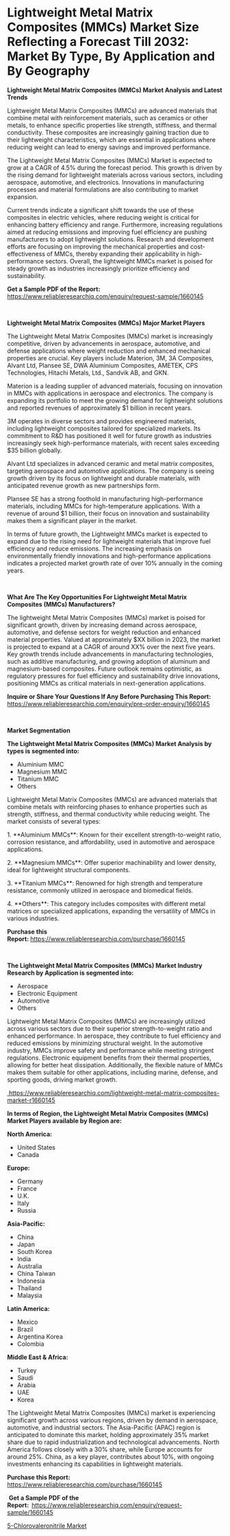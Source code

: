 <p><h1>Lightweight Metal Matrix Composites (MMCs) Market Size Reflecting a Forecast Till 2032: Market By Type, By Application and By Geography</h1></p><p><strong>Lightweight Metal Matrix Composites (MMCs) Market Analysis and Latest Trends</strong></p>
<p><p>Lightweight Metal Matrix Composites (MMCs) are advanced materials that combine metal with reinforcement materials, such as ceramics or other metals, to enhance specific properties like strength, stiffness, and thermal conductivity. These composites are increasingly gaining traction due to their lightweight characteristics, which are essential in applications where reducing weight can lead to energy savings and improved performance.</p><p>The Lightweight Metal Matrix Composites (MMCs) Market is expected to grow at a CAGR of 4.5% during the forecast period. This growth is driven by the rising demand for lightweight materials across various sectors, including aerospace, automotive, and electronics. Innovations in manufacturing processes and material formulations are also contributing to market expansion. </p><p>Current trends indicate a significant shift towards the use of these composites in electric vehicles, where reducing weight is critical for enhancing battery efficiency and range. Furthermore, increasing regulations aimed at reducing emissions and improving fuel efficiency are pushing manufacturers to adopt lightweight solutions. Research and development efforts are focusing on improving the mechanical properties and cost-effectiveness of MMCs, thereby expanding their applicability in high-performance sectors. Overall, the lightweight MMCs market is poised for steady growth as industries increasingly prioritize efficiency and sustainability.</p></p>
<p><strong>Get a Sample PDF of the Report:&nbsp;</strong> <a href="https://www.reliableresearchiq.com/enquiry/request-sample/1660145?utm_campaign=3066&utm_medium=2&utm_source=Github&utm_content=ia&utm_term=29032025&utm_id=lightweight-metal-matrix-composites-mmcs">https://www.reliableresearchiq.com/enquiry/request-sample/1660145</a></p>
<p>&nbsp;</p>
<p><strong>Lightweight Metal Matrix Composites (MMCs) Major Market Players</strong></p>
<p><p>The Lightweight Metal Matrix Composites (MMCs) market is increasingly competitive, driven by advancements in aerospace, automotive, and defense applications where weight reduction and enhanced mechanical properties are crucial. Key players include Materion, 3M, 3A Composites, Alvant Ltd, Plansee SE, DWA Aluminium Composites, AMETEK, CPS Technologies, Hitachi Metals, Ltd., Sandvik AB, and GKN.</p><p>Materion is a leading supplier of advanced materials, focusing on innovation in MMCs with applications in aerospace and electronics. The company is expanding its portfolio to meet the growing demand for lightweight solutions and reported revenues of approximately $1 billion in recent years.</p><p>3M operates in diverse sectors and provides engineered materials, including lightweight composites tailored for specialized markets. Its commitment to R&D has positioned it well for future growth as industries increasingly seek high-performance materials, with recent sales exceeding $35 billion globally.</p><p>Alvant Ltd specializes in advanced ceramic and metal matrix composites, targeting aerospace and automotive applications. The company is seeing growth driven by its focus on lightweight and durable materials, with anticipated revenue growth as new partnerships form.</p><p>Plansee SE has a strong foothold in manufacturing high-performance materials, including MMCs for high-temperature applications. With a revenue of around $1 billion, their focus on innovation and sustainability makes them a significant player in the market.</p><p>In terms of future growth, the Lightweight MMCs market is expected to expand due to the rising need for lightweight materials that improve fuel efficiency and reduce emissions. The increasing emphasis on environmentally friendly innovations and high-performance applications indicates a projected market growth rate of over 10% annually in the coming years.</p></p>
<p>&nbsp;</p>
<p><strong>What Are The Key Opportunities For Lightweight Metal Matrix Composites (MMCs) Manufacturers?</strong></p>
<p><p>The lightweight Metal Matrix Composites (MMCs) market is poised for significant growth, driven by increasing demand across aerospace, automotive, and defense sectors for weight reduction and enhanced material properties. Valued at approximately $XX billion in 2023, the market is projected to expand at a CAGR of around XX% over the next five years. Key growth trends include advancements in manufacturing technologies, such as additive manufacturing, and growing adoption of aluminum and magnesium-based composites. Future outlook remains optimistic, as regulatory pressures for fuel efficiency and sustainability drive innovations, positioning MMCs as critical materials in next-generation applications.</p></p>
<p><strong>Inquire or Share Your Questions If Any Before Purchasing This Report:</strong> <a href="https://www.reliableresearchiq.com/enquiry/pre-order-enquiry/1660145?utm_campaign=3066&utm_medium=2&utm_source=Github&utm_content=ia&utm_term=29032025&utm_id=lightweight-metal-matrix-composites-mmcs">https://www.reliableresearchiq.com/enquiry/pre-order-enquiry/1660145</a></p>
<p>&nbsp;</p>
<p><strong>Market Segmentation</strong></p>
<p><strong>The Lightweight Metal Matrix Composites (MMCs) Market Analysis by types is segmented into:</strong></p>
<p><ul><li>Aluminium MMC</li><li>Magnesium MMC</li><li>Titanium MMC</li><li>Others</li></ul></p>
<p><p>Lightweight Metal Matrix Composites (MMCs) are advanced materials that combine metals with reinforcing phases to enhance properties such as strength, stiffness, and thermal conductivity while reducing weight. The market consists of several types: </p><p>1. **Aluminium MMCs**: Known for their excellent strength-to-weight ratio, corrosion resistance, and affordability, used in automotive and aerospace applications.</p><p>2. **Magnesium MMCs**: Offer superior machinability and lower density, ideal for lightweight structural components.</p><p>3. **Titanium MMCs**: Renowned for high strength and temperature resistance, commonly utilized in aerospace and biomedical fields.</p><p>4. **Others**: This category includes composites with different metal matrices or specialized applications, expanding the versatility of MMCs in various industries.</p></p>
<p><strong>Purchase this Report:&nbsp;</strong><a href="https://www.reliableresearchiq.com/purchase/1660145?utm_campaign=3066&utm_medium=2&utm_source=Github&utm_content=ia&utm_term=29032025&utm_id=lightweight-metal-matrix-composites-mmcs">https://www.reliableresearchiq.com/purchase/1660145</a></p>
<p>&nbsp;</p>
<p><strong>The Lightweight Metal Matrix Composites (MMCs) Market Industry Research by Application is segmented into:</strong></p>
<p><ul><li>Aerospace</li><li>Electronic Equipment</li><li>Automotive</li><li>Others</li></ul></p>
<p><p>Lightweight Metal Matrix Composites (MMCs) are increasingly utilized across various sectors due to their superior strength-to-weight ratio and enhanced performance. In aerospace, they contribute to fuel efficiency and reduced emissions by minimizing structural weight. In the automotive industry, MMCs improve safety and performance while meeting stringent regulations. Electronic equipment benefits from their thermal properties, allowing for better heat dissipation. Additionally, the flexible nature of MMCs makes them suitable for other applications, including marine, defense, and sporting goods, driving market growth.</p></p>
<p><a href="https://www.reliableresearchiq.com/lightweight-metal-matrix-composites-market-r1660145?utm_campaign=3066&utm_medium=2&utm_source=Github&utm_content=ia&utm_term=29032025&utm_id=lightweight-metal-matrix-composites-mmcs">&nbsp;https://www.reliableresearchiq.com/lightweight-metal-matrix-composites-market-r1660145</a></p>
<p><strong>In terms of Region, the Lightweight Metal Matrix Composites (MMCs) Market Players available by Region are:</strong></p>
<p>
    <p> <strong> North America: </strong>
        <ul>
            <li>United States</li>
            <li>Canada</li>
        </ul>
        </p> 
    <p> <strong> Europe: </strong>
        <ul>
            <li>Germany</li>
            <li>France</li>
            <li>U.K.</li>
            <li>Italy</li>
            <li>Russia</li>
        </ul>
        </p> 
    <p> <strong> Asia-Pacific: </strong>
        <ul>
            <li>China</li>
            <li>Japan</li>
            <li>South Korea</li>
            <li>India</li>
            <li>Australia</li>
            <li>China Taiwan</li>
            <li>Indonesia</li>
            <li>Thailand</li>
            <li>Malaysia</li>
        </ul>
        </p> 
    <p> <strong> Latin America: </strong>
        <ul>
            <li>Mexico</li>
            <li>Brazil</li>
            <li>Argentina Korea</li>
            <li>Colombia</li>
        </ul>
        </p> 
    <p> <strong> Middle East & Africa: </strong>
        <ul>
            <li>Turkey</li>
            <li>Saudi</li>
            <li>Arabia</li>
            <li>UAE</li>
            <li>Korea</li>
        </ul>
    </p>
    </p>
<p><p>The Lightweight Metal Matrix Composites (MMCs) market is experiencing significant growth across various regions, driven by demand in aerospace, automotive, and industrial sectors. The Asia-Pacific (APAC) region is anticipated to dominate this market, holding approximately 35% market share due to rapid industrialization and technological advancements. North America follows closely with a 30% share, while Europe accounts for around 25%. China, as a key player, contributes about 10%, with ongoing investments enhancing its capabilities in lightweight materials.</p></p>
<p><strong>Purchase this Report: </strong><a href="https://www.reliableresearchiq.com/purchase/1660145?utm_campaign=3066&utm_medium=2&utm_source=Github&utm_content=ia&utm_term=29032025&utm_id=lightweight-metal-matrix-composites-mmcs">https://www.reliableresearchiq.com/purchase/1660145</a></p>
<p>&nbsp;<strong>Get a Sample PDF of the Report:&nbsp;&nbsp;</strong><a href="https://www.reliableresearchiq.com/enquiry/request-sample/1660145?utm_campaign=3066&utm_medium=2&utm_source=Github&utm_content=ia&utm_term=29032025&utm_id=lightweight-metal-matrix-composites-mmcs">https://www.reliableresearchiq.com/enquiry/request-sample/1660145</a></p>
<p><strong></strong></p>
<p><p><a href="https://github.com/zitanebeibit9/Market-Research-Report-List-1/blob/main/5-chlorovaleronitrile-market.md?utm_campaign=3066&utm_medium=2&utm_source=Github&utm_content=ia&utm_term=29032025&utm_id=lightweight-metal-matrix-composites-mmcs">5-Chlorovaleronitrile Market</a></p></p>